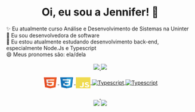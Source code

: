 <h1 align="center">Oi, eu sou a Jennifer! 👋</h1>
 
<div align="center">
 <div align="left">
  ✨ Eu atualmente curso Análise e Desenvolvimento de Sistemas na Uninter<br>
 🔭 Eu sou desenvolvedora de software<br>
 🌱 Eu estou atualmente estudando desenvolvimento back-end, especialmente Node.Js e Typescript<br>
 😄 Meus pronomes são: ela/dela  <br>  
 </div>
 &nbsp   
 
 <div>
  <a href="https://github.com/jenniferhr">
  <img height="180em" src="https://github-readme-stats.vercel.app/api?username=jenniferhr&show_icons=true&theme=dracula&include_all_commits=true&count_private=true"/>
  <img height="180em" src="https://github-readme-stats.vercel.app/api/top-langs/?username=jenniferhr&layout=compact&langs_count=7&theme=dracula"/>
</div>
 
 <div style="display: inline_block"><br>
  <img align="center" alt="HTML" height="30" width="40" src="https://raw.githubusercontent.com/devicons/devicon/master/icons/html5/html5-original.svg">
  <img align="center" alt="CSS" height="30" width="40" src="https://raw.githubusercontent.com/devicons/devicon/master/icons/css3/css3-original.svg">
  <img align="center" alt="Javascript" height="30" width="40" src="https://raw.githubusercontent.com/devicons/devicon/master/icons/javascript/javascript-plain.svg">
  <img align="center" alt="Typescript" height="30" width="40" src="https://cdn.jsdelivr.net/gh/devicons/devicon@latest/icons/typescript/typescript-original.svg">
  <img align="center" alt="Typescript" height="30" width="40" src="https://cdn.jsdelivr.net/gh/devicons/devicon@latest/icons/nodejs/nodejs-original-wordmark.svg">
</div>
  
  &nbsp;   
  <a href = "mailto:jenniferh7637@gmail.com"><img src="https://img.shields.io/badge/-Gmail-%23333?style=for-the-badge&logo=gmail&logoColor=white" target="_blank"></a>
  <a href="https://www.linkedin.com/in/jennifer-helen-rodrigues/" target="_blank"><img src="https://img.shields.io/badge/-LinkedIn-%230077B5?style=for-the-badge&logo=linkedin&logoColor=white" target="_blank"></a> 
</div>

